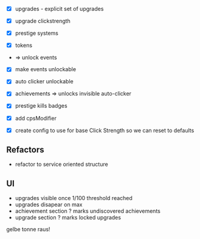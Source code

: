 - [x] upgrades - explicit set of upgrades
- [x] upgrade clickstrength

- [x] prestige systems 
- [x] tokens
-  => unlock events

- [x] make events unlockable 
- [x] auto clicker unlockable 
- [x] achievements => unlocks invisible auto-clicker

- [x] prestige kills badges 
- [x] add cpsModifier 
- [x] create config to use for base Click Strength so we can reset to defaults

## Refactors
- refactor to service oriented structure

## UI
- upgrades visible once 1/100 threshold reached
- upgrades disapear on max
- achievement section ? marks undiscovered achievements 
- upgrade section ? marks locked upgrades

 gelbe tonne raus!
